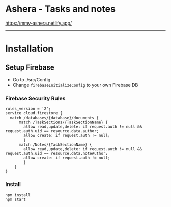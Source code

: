 # Ashera - Tasks and notes

https://mmv-ashera.netlify.app/

---

# Installation

## Setup Firebase

- Go to ./src/Config
- Change `firebaseInitializeConfig` to your own Firebase DB

### Firebase Security Rules

```
rules_version = '2';
service cloud.firestore {
  match /databases/{database}/documents {
      match /TaskSections/{TaskSectionName} {
        allow read,update,delete: if request.auth != null && request.auth.uid == resource.data.author;
        allow create: if request.auth != null;
    	}
      match /Notes/{TaskSectionName} {
        allow read,update,delete: if request.auth != null && request.auth.uid == resource.data.noteAuthor;
        allow create: if request.auth != null;
    	}
	}
}
```

### Install

```
npm install
npm start
```
